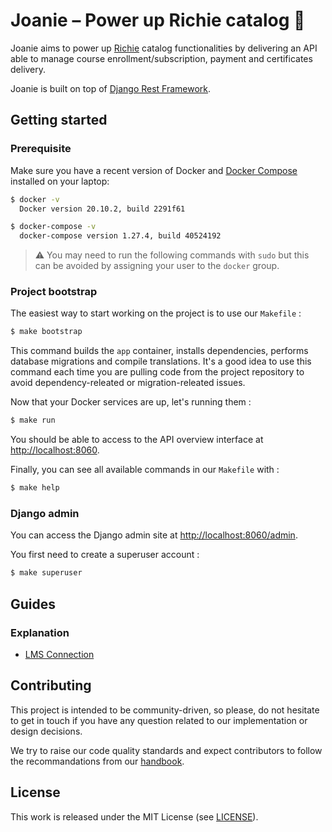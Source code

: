 # Joanie – Power up Richie catalog 👛

Joanie aims to power up [Richie](https://github.com/openfun/richie)
catalog functionalities by delivering an API able to manage course
enrollment/subscription, payment and certificates delivery.

Joanie is built on top of [Django Rest Framework](https://www.django-rest-framework.org/).

## Getting started

### Prerequisite

Make sure you have a recent version of Docker and
[Docker Compose](https://docs.docker.com/compose/install) installed on your laptop:

```bash
$ docker -v
  Docker version 20.10.2, build 2291f61

$ docker-compose -v
  docker-compose version 1.27.4, build 40524192
```

>⚠️ You may need to run the following commands with `sudo` but this can be
>avoided by assigning your user to the `docker` group.

### Project bootstrap

The easiest way to start working on the project is to use our `Makefile` :
```bash
$ make bootstrap
```

This command builds the `app` container, installs dependencies, performs database migrations and
compile translations. It's a good idea to use this command each time you are pulling code from the
project repository to avoid dependency-releated or migration-releated issues.

Now that your Docker services are up, let's running them :

```bash
$ make run
```

You should be able to access to the API overview interface at [http://localhost:8060](http://localhost:8060).

Finally, you can see all available commands in our `Makefile` with :

```bash
$ make help
```

### Django admin

You can access the Django admin site at [http://localhost:8060/admin](http://localhost:8060).

You first need to create a superuser account :

```bash
$ make superuser
```

## Guides

### Explanation

- [LMS Connection](https://github.com/openfun/joanie/blob/master/docs/explanation/lms-connection.md)

## Contributing

This project is intended to be community-driven, so please, do not hesitate to
get in touch if you have any question related to our implementation or design
decisions.

We try to raise our code quality standards and expect contributors to follow
the recommandations from our
[handbook](https://openfun.gitbooks.io/handbook/content).

## License

This work is released under the MIT License (see [LICENSE](./LICENSE)).
